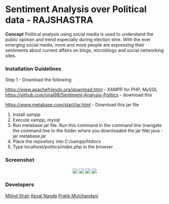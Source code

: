 # Sentiment Analysis over Political data - RAJSHASTRA
**Concept** Political analysis using social media is used to understand the public opinion and trend especially during election time. With the ever emerging social media, more and more people are expressing their sentiments about current affairs on blogs, microblogs and social networking sites.

### Installation Guidelines
Step 1 - Download the following

https://www.apachefriends.org/download.html - XAMPP for PHP, MySQL
https://github.com/viral98/Sentiment-Analysis-Politics - download this

https://www.metabase.com/start/jar.html - Download this jar file

1. Install xampp
2. Execute xampp, mysql
3. Run metabase jar file.
Run this command in the command line (navigate the command line to the folder where you downloaded the jar file)
java -jar metabase.jar
6. Place the repository into C:/xampp/htdocs
7. Type localhost/politics/index.php in the browser

### Screenshot
<p align="center">
  <img src="Screenshot_20190210_151143.png"/>
  <img src="Screenshot_20190210_151229.png"/>
  <img src="Screenshot_20190210_151254.png"/>
  <img src="Screenshot_20190210_151324.png"/>
</p>

### Developers
[Milind Shah](https://github.com/mlndshh)
[Keval Nagda](https://github.com/pumpkinman008)
[Pratik Mulchandani](https://github.com/prtk1910)
